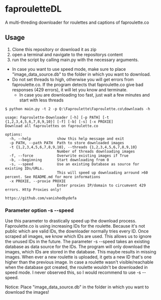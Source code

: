 # faprouletteDL
A multi-threding downloader for roulettes and captions of faproulette.co

## Usage
1. Clone this repository or download it as zip
2. open a terminal and navigate to the repositorys content
3. run the script by calling main.py with the necessary arguments.
  * In case you want to use speed mode, make sure to place "image_data_source.db" to the folder in which you want to download.
  * Do not set threads to high, otherwise you will get errors from faproulette.co. If the program detects that faproulette.co give bad responses (429 errors), it will let you know and terminate.
    * In case you are downloading too fast, just wait a few minutes and start with less threads

```
$ python main.py -t 2 -p Q:\Faproulette\Faproulette.co\downloads -h

usage: Faproulette-Downloader [-h] [-p PATH] [-t {1,2,3,4,5,6,7,8,9,10}] [-f] [-b] [-s] [-x PROXIE]
Download all faproulettes on faproulette.co

options:
  -h, --help            show this help message and exit
  -p PATH, --path PATH  Path to store downloaded images
  -t {1,2,3,4,5,6,7,8,9,10}, --threads {1,2,3,4,5,6,7,8,9,10}
                        Number of threads downloading images
  -f, --force           Overwrite existing images if True
  -b, --beginning       Start downloading from 0
  -s, --speed           Use an existing Database as source for existing IDs/URLs.
                        This will speed up downloading arround >60 percent. See README.md for more informations
  -x PROXIE, --proxie PROXIE
                        Enter proxies IP/domain to circumvent 429 errors. Http Proxies only!

https://github.com/vanishedbydefa
```

### Parameter option -s --speed
Use this parameter to drastically speed up the download process. Faproulette.co is using increasing IDs for the roulette.
Because it's not public which are valid IDs, the downloader normally tries every ID. Once scraped all images, we know which IDs
are used. This allows us to ignore the unused IDs in the future. The parameter -s --speed takes an existing database as data source
for the IDs. The program will only download the images, which IDs are stored in the database. This maybe results in missing images.
When ever a new roulette is uploaded, it gets a new ID that's one higher than the previous image. In case a roulette wasn't visible/reachable
when the database got created, the roulette wouldn't be downloaded in speed mode. I never observed this, so I would recommend to use -s --speed.

Notice: Place "image_data_source.db" in the folder in which you want to download the images!
